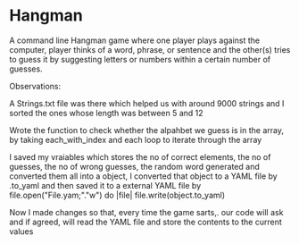 # Hangman
A command line Hangman game where one player plays against the computer,  player thinks of a word, phrase, or sentence and the other(s) tries to guess it by suggesting letters or numbers within a certain number of guesses. 

Observations:

A Strings.txt file was there which helped us with around 9000 strings and I sorted the ones whose length was between 5 and 12 

Wrote the function to check whether the alpahbet we guess is in the array, by taking each_with_index and each loop to iterate through the array

I saved my vraiables which stores the no of correct elements, the no of guesses, the no of wrong guesses, the random word generated and converted them all into a object, I converted that object to a YAML file by .to_yaml and then saved it to a external YAML file by file.open("File.yam;"."w") do |file| file.write(object.to_yaml)

Now I made changes so that, every time the game sarts,. our code will ask and if agreed, will read the YAML file and store the contents to the current values

